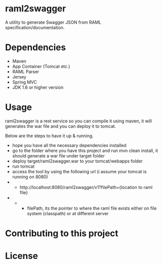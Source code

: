 # raml2swagger
A utility to generate Swagger JSON from RAML specification/documentation.

# Dependencies

- Maven
- App Container (Tomcat etc.)
- RAML Parser
- Jersey
- Spring MVC
- JDK 1.6 or higher version

# Usage

raml2swagger is a rest service so you can compile it using maven, it will generates the war file and you can deploy it to tomcat.

Below are the steps to have it up & running.

- hope you have all the necessary dependencies installed
- go to the folder where you have this project and run mvn clean install, it should generate a war file under target folder
- deploy target/raml2swagger.war to your tomcat/webapps folder
- run tomcat
- access the tool by using the following url (i assume your tomcat is running on 8080)
- - http://localhost:8080/raml2swagger/v1?filePath={location to raml file}
- - - filePath, its the pointer to where the raml file exists either on file system (classpath) or at different server

# Contributing to this project

# License

